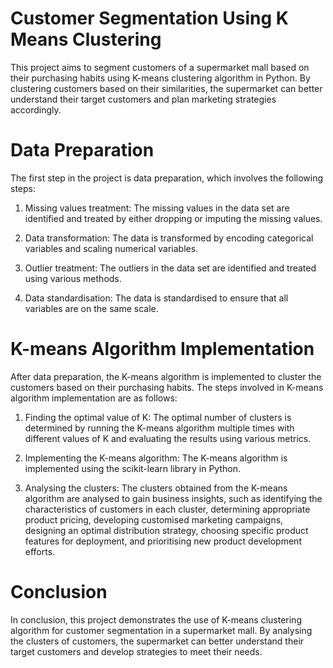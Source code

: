 # Customer Segmentation Using K Means Clustering
This project aims to segment customers of a supermarket mall based on their purchasing habits using K-means clustering algorithm in Python. By clustering customers based on their similarities, the supermarket can better understand their target customers and plan marketing strategies accordingly.

# Data Preparation
The first step in the project is data preparation, which involves the following steps:

1. Missing values treatment: The missing values in the data set are identified and treated by either dropping or imputing the missing values.

2. Data transformation: The data is transformed by encoding categorical variables and scaling numerical variables.

3. Outlier treatment: The outliers in the data set are identified and treated using various methods.

4. Data standardisation: The data is standardised to ensure that all variables are on the same scale.

# K-means Algorithm Implementation
After data preparation, the K-means algorithm is implemented to cluster the customers based on their purchasing habits. The steps involved in K-means algorithm implementation are as follows:

1. Finding the optimal value of K: The optimal number of clusters is determined by running the K-means algorithm multiple times with different values of K and evaluating the results using various metrics.

2. Implementing the K-means algorithm: The K-means algorithm is implemented using the scikit-learn library in Python.

3. Analysing the clusters: The clusters obtained from the K-means algorithm are analysed to gain business insights, such as identifying the characteristics of customers in each cluster, determining appropriate product pricing, developing customised marketing campaigns, designing an optimal distribution strategy, choosing specific product features for deployment, and prioritising new product development efforts.

# Conclusion
In conclusion, this project demonstrates the use of K-means clustering algorithm for customer segmentation in a supermarket mall. By analysing the clusters of customers, the supermarket can better understand their target customers and develop strategies to meet their needs.
